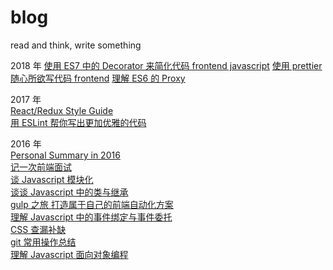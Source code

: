 # blog

read and think, write something

2018 年
[使用 ES7 中的 Decorator 来简化代码 frontend javascript](https://github.com/linchinghao/blog/issues/14)
[使用 prettier 随心所欲写代码 frontend](https://github.com/linchinghao/blog/issues/13)
[理解 ES6 的 Proxy](https://github.com/linchinghao/blog/issues/12)

2017 年  
[React/Redux Style Guide](https://github.com/linchinghao/blog/issues/11)  
[用 ESLint 帮你写出更加优雅的代码](https://github.com/linchinghao/blog/issues/10)

2016 年  
[Personal Summary in 2016](https://github.com/linchinghao/blog/issues/9)  
[记一次前端面试](https://github.com/linchinghao/blog/issues/8)  
[谈 Javascript 模块化](https://github.com/linchinghao/blog/issues/7)  
[谈谈 Javascript 中的类与继承](https://github.com/linchinghao/blog/issues/6)  
[gulp 之旅 打造属于自己的前端自动化方案](https://github.com/linchinghao/blog/issues/5)  
[理解 Javascript 中的事件绑定与事件委托](https://github.com/linchinghao/blog/issues/4)  
[CSS 查漏补缺](https://github.com/linchinghao/blog/issues/3)  
[git 常用操作总结](https://github.com/linchinghao/blog/issues/2)  
[理解 Javascript 面向对象编程](https://github.com/linchinghao/blog/issues/1)
